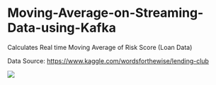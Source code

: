 # Moving-Average-on-Streaming-Data-using-Kafka

Calculates Real time Moving Average of Risk Score (Loan Data)

Data Source:
https://www.kaggle.com/wordsforthewise/lending-club

![](https://media4.giphy.com/media/PSmI3u9p9BlibpTS7g/giphy.gif?cid=790b7611eb84cf3ae635f81324ab415846371a68f541a779&rid=giphy.gif&ct=g)
